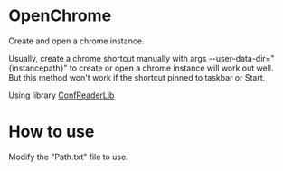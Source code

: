 # OpenChrome
 Create and open a chrome instance.  
   
 Usually, create a chrome shortcut manually with args --user-data-dir="{instancepath}" to create or open a chrome instance will work out well.  
 But this method won't work if the shortcut pinned to taskbar or Start.  
 
 Using library [ConfReaderLib](https://github.com/MisakiBear/ConfReaderLib)  

# How to use
 Modify the "Path.txt" file to use.
